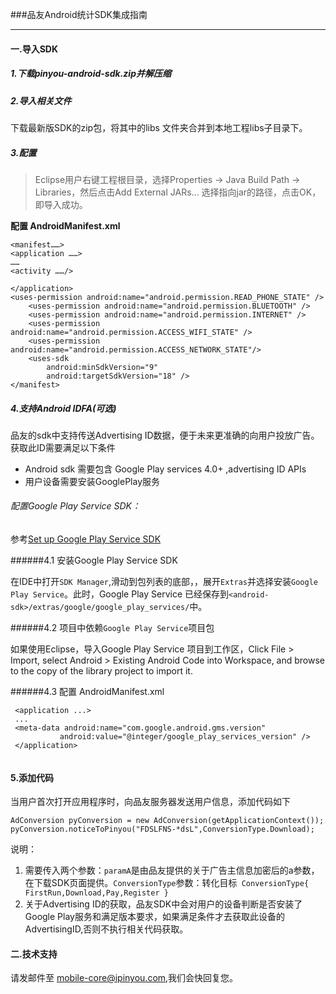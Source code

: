 ###品友Android统计SDK集成指南

----
#### 一.导入SDK

##### 1.下载pinyou-android-sdk.zip并解压缩

##### 2.导入相关文件

 下载最新版SDK的zip包，将其中的libs 文件夹合并到本地工程libs子目录下。

##### 3.配置
>Eclipse用户右键工程根目录，选择Properties -> Java Build Path -> Libraries，然后点击Add External JARs... 选择指向jar的路径，点击OK，即导入成功。

**配置 AndroidManifest.xml**

```
<manifest……>
<application ……>
……
<activity ……/>

</application>
<uses-permission android:name="android.permission.READ_PHONE_STATE" />
	<uses-permission android:name="android.permission.BLUETOOTH" />
	<uses-permission android:name="android.permission.INTERNET" />
	<uses-permission android:name="android.permission.ACCESS_WIFI_STATE" />
	<uses-permission android:name="android.permission.ACCESS_NETWORK_STATE"/>
    <uses-sdk
        android:minSdkVersion="9"
        android:targetSdkVersion="18" />
</manifest>

```
##### 4.支持Android IDFA(可选)

品友的sdk中支持传送Advertising ID数据，便于未来更准确的向用户投放广告。获取此ID需要满足以下条件
	
 - Android sdk 需要包含  Google Play services 4.0+ ,advertising ID APIs 
 - 用户设备需要安装GooglePlay服务

###### 配置Google Play Service SDK：
	
参考[Set up Google Play Service SDK](http://developer.android.com/google/play-services/setup.html)
 
######4.1 安装Google Play Service SDK
 
 在IDE中打开`SDK Manager`,滑动到包列表的底部，，展开`Extras`并选择安装`Google Play Service`。此时，Google Play Service 已经保存到`<android-sdk>/extras/google/google_play_services/`中。
 
######4.2 项目中依赖`Google Play Service`项目包
 
 如果使用Eclipse，导入Google Play Service 项目到工作区，Click File > Import, select Android > Existing Android Code into Workspace, and browse to the copy of the library project to import it.

######4.3 配置 AndroidManifest.xml
 
 
```
 <application ...>
 ...
 <meta-data android:name="com.google.android.gms.version"
           android:value="@integer/google_play_services_version" />
 </application>
 
```

#### 5.添加代码

当用户首次打开应用程序时，向品友服务器发送用户信息，添加代码如下

```
AdConversion pyConversion = new AdConversion(getApplicationContext());
pyConversion.noticeToPinyou("FDSLFNS-*dsL",ConversionType.Download);
```

说明：

1. 需要传入两个参数：`paramA`是由品友提供的关于广告主信息加密后的a参数，在下载SDK页面提供。`ConversionType`参数：转化目标` ConversionType{
        FirstRun,Download,Pay,Register
	}`
2. 关于Advertising ID的获取，品友SDK中会对用户的设备判断是否安装了Google Play服务和满足版本要求，如果满足条件才去获取此设备的AdvertisingID,否则不执行相关代码获取。


#### 二.技术支持

请发邮件至 [mobile-core@ipinyou.com](mailto:mobile-core@ipinyou.com),我们会快回复您。